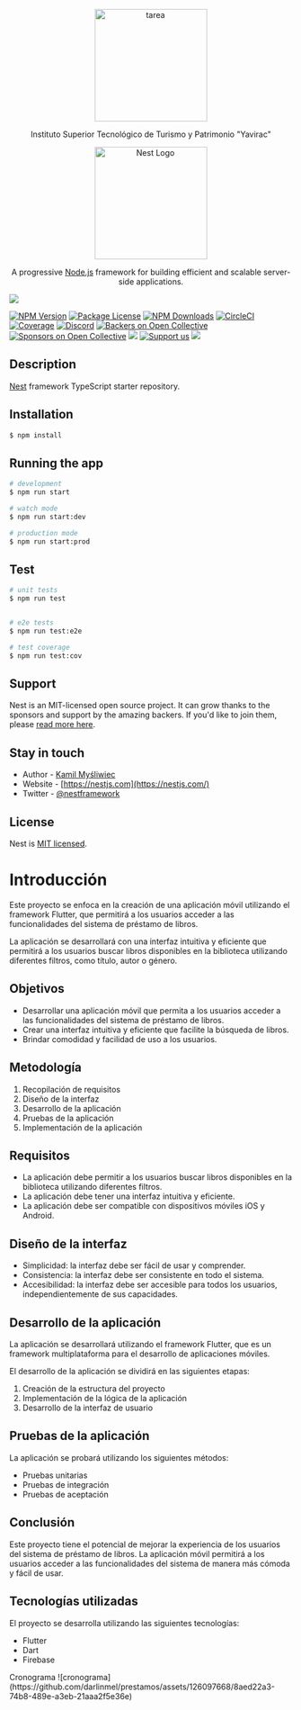 <p align="center">
  <a href="https://eva.yavirac.edu.ec/" target="blank"><img src="https://yavirac.edu.ec/img/Logo%20Yavirac.png" width="200" alt="tarea" /></a>
</p>

[circleci-image]: https://th.bing.com/th/id/OIP.2l8m65UEPCUNqZNd-Vqn_QHaHa?pid=ImgDet&rs=1
[circleci-url]: https://circleci.com/gh/nestjs/nest

  <p align="center">Instituto Superior Tecnológico de Turismo y Patrimonio "Yavirac"</p>
    <p align="center">
<p align="center">
  <a href="http://nestjs.com/" target="blank"><img src="https://nestjs.com/img/logo-small.svg" width="200" alt="Nest Logo" /></a>
</p>

[circleci-image]: https://img.shields.io/circleci/build/github/nestjs/nest/master?token=abc123def456
[circleci-url]: https://circleci.com/gh/nestjs/nest

  <p align="center">A progressive <a href="http://nodejs.org" target="_blank">Node.js</a> framework for building efficient and scalable server-side applications.</p>
    <p align="center">

 <p align="left">
   <img src="https://img.shields.io/badge/STATUS-EN%20DESAROLLO-green">
   </p>
<a href="https://www.npmjs.com/~nestjscore" target="_blank"><img src="https://img.shields.io/npm/v/@nestjs/core.svg" alt="NPM Version" /></a>
<a href="https://www.npmjs.com/~nestjscore" target="_blank"><img src="https://img.shields.io/npm/l/@nestjs/core.svg" alt="Package License" /></a>
<a href="https://www.npmjs.com/~nestjscore" target="_blank"><img src="https://img.shields.io/npm/dm/@nestjs/common.svg" alt="NPM Downloads" /></a>
<a href="https://circleci.com/gh/nestjs/nest" target="_blank"><img src="https://img.shields.io/circleci/build/github/nestjs/nest/master" alt="CircleCI" /></a>
<a href="https://coveralls.io/github/nestjs/nest?branch=master" target="_blank"><img src="https://coveralls.io/repos/github/nestjs/nest/badge.svg?branch=master#9" alt="Coverage" /></a>
<a href="https://discord.gg/G7Qnnhy" target="_blank"><img src="https://img.shields.io/badge/discord-online-brightgreen.svg" alt="Discord"/></a>
<a href="https://opencollective.com/nest#backer" target="_blank"><img src="https://opencollective.com/nest/backers/badge.svg" alt="Backers on Open Collective" /></a>
<a href="https://opencollective.com/nest#sponsor" target="_blank"><img src="https://opencollective.com/nest/sponsors/badge.svg" alt="Sponsors on Open Collective" /></a>
  <a href="https://paypal.me/kamilmysliwiec" target="_blank"><img src="https://img.shields.io/badge/Donate-PayPal-ff3f59.svg"/></a>
    <a href="https://opencollective.com/nest#sponsor"  target="_blank"><img src="https://img.shields.io/badge/Support%20us-Open%20Collective-41B883.svg" alt="Support us"></a>
  <a href="https://twitter.com/nestframework" target="_blank"><img src="https://img.shields.io/twitter/follow/nestframework.svg?style=social&label=Follow"></a>
</p>
  <!--[![Backers on Open Collective](https://opencollective.com/nest/backers/badge.svg)](https://opencollective.com/nest#backer)
  [![Sponsors on Open Collective](https://opencollective.com/nest/sponsors/badge.svg)](https://opencollective.com/nest#sponsor)-->

## Description

[Nest](https://github.com/nestjs/nest) framework TypeScript starter repository.

## Installation

```bash
$ npm install
```

## Running the app

```bash
# development
$ npm run start

# watch mode
$ npm run start:dev

# production mode
$ npm run start:prod
```

## Test

```bash
# unit tests
$ npm run test


# e2e tests
$ npm run test:e2e

# test coverage
$ npm run test:cov
```

## Support

Nest is an MIT-licensed open source project. It can grow thanks to the sponsors and support by the amazing backers. If you'd like to join them, please [read more here](https://docs.nestjs.com/support).

## Stay in touch

- Author - [Kamil Myśliwiec](https://kamilmysliwiec.com)
- Website - [https://nestjs.com](https://nestjs.com/)
- Twitter - [@nestframework](https://twitter.com/nestframework)

## License

Nest is [MIT licensed](LICENSE).

<title>Desarrollo de una aplicación móvil para el sistema de préstamo de libros</title>
</head>
<body>

<h1>Introducción</h1>

<p>Este proyecto se enfoca en la creación de una aplicación móvil utilizando el framework Flutter, que permitirá a los usuarios acceder a las funcionalidades del sistema de préstamo de libros.</p>

<p>La aplicación se desarrollará con una interfaz intuitiva y eficiente que permitirá a los usuarios buscar libros disponibles en la biblioteca utilizando diferentes filtros, como título, autor o género.</p>

<h2>Objetivos</h2>

<ul>
  <li>Desarrollar una aplicación móvil que permita a los usuarios acceder a las funcionalidades del sistema de préstamo de libros.</li>
  <li>Crear una interfaz intuitiva y eficiente que facilite la búsqueda de libros.</li>
  <li>Brindar comodidad y facilidad de uso a los usuarios.</li>
</ul>

<h2>Metodología</h2>

<ol>
  <li>Recopilación de requisitos</li>
  <li>Diseño de la interfaz</li>
  <li>Desarrollo de la aplicación</li>
  <li>Pruebas de la aplicación</li>
  <li>Implementación de la aplicación</li>
</ol>

<h2>Requisitos</h2>

<ul>
  <li>La aplicación debe permitir a los usuarios buscar libros disponibles en la biblioteca utilizando diferentes filtros.</li>
  <li>La aplicación debe tener una interfaz intuitiva y eficiente.</li>
  <li>La aplicación debe ser compatible con dispositivos móviles iOS y Android.</li>
</ul>

<h2>Diseño de la interfaz</h2>

<ul>
  <li>Simplicidad: la interfaz debe ser fácil de usar y comprender.</li>
  <li>Consistencia: la interfaz debe ser consistente en todo el sistema.</li>
  <li>Accesibilidad: la interfaz debe ser accesible para todos los usuarios, independientemente de sus capacidades.</li>
</ul>

<h2>Desarrollo de la aplicación</h2>

<p>La aplicación se desarrollará utilizando el framework Flutter, que es un framework multiplataforma para el desarrollo de aplicaciones móviles.</p>

<p>El desarrollo de la aplicación se dividirá en las siguientes etapas:</p>

<ol>
  <li>Creación de la estructura del proyecto</li>
  <li>Implementación de la lógica de la aplicación</li>
  <li>Desarrollo de la interfaz de usuario</li>
</ol>

<h2>Pruebas de la aplicación</h2>

<p>La aplicación se probará utilizando los siguientes métodos:</p>

<ul>
  <li>Pruebas unitarias</li>
  <li>Pruebas de integración</li>
  <li>Pruebas de aceptación</li>
</ul>

<h2>Conclusión</h2>

<p>Este proyecto tiene el potencial de mejorar la experiencia de los usuarios del sistema de préstamo de libros. La aplicación móvil permitirá a los usuarios acceder a las funcionalidades del sistema de manera más cómoda y fácil de usar.</p>

<h2>Tecnologías utilizadas</h2>

<p>El proyecto se desarrolla utilizando las siguientes tecnologías:</p>

<ul>
  <li>Flutter</li>
  <li>Dart</li>
  <li>Firebase</li>
</ul>
Cronograma
![cronograma](https://github.com/darlinmel/prestamos/assets/126097668/8aed22a3-74b8-489e-a3eb-21aaa2f5e36e)


